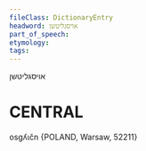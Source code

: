 ```yaml
---
fileClass: DictionaryEntry
headword: אויסגליטשן
part_of_speech: 
etymology: 
tags: 
---
```

אויסגליטשן

CENTRAL
========

osgʎɩčn {POLAND, Warsaw, 52211}
